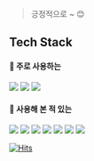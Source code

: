 > 긍정적으로 ~ 😊


<h2> Tech Stack </h2>

<h4> 🤗 주로 사용하는 </h4>

<p><img src="https://img.shields.io/badge/Java-007396?style=flat-square&logo=Java&logoColor=white"/> <img src="https://img.shields.io/badge/MySQL-4479A1?style=flat-square&logo=MySQL&logoColor=white"/> <img src="https://img.shields.io/badge/Springboot-6DB33F?style=flat-square&logo=Springboot&logoColor=white"/>


<h4> 🤩 사용해 본 적 있는 </h4>

<p><img src="https://img.shields.io/badge/CSS-1572B6?style=flat-square&logo=CSS3&logoColor=white"/> <img src="https://img.shields.io/badge/Oracle-F80000?style=flat-square&logo=Oracle&logoColor=white"/>   <img src="https://img.shields.io/badge/AWS-232F3E?style=flat-square&logo=Amazon AWS&logoColor=white"/> <img src="https://img.shields.io/badge/Python-3776AB?style=flat-square&logo=Python&logoColor=white"/> 
<img src="https://img.shields.io/badge/JavaScript-F7DF1E?style=flat-square&logo=JavaScript&logoColor=white"/> 
<img src="https://img.shields.io/badge/Swift-F05138?style=flat-square&logo=Swift&logoColor=white"/> 
<img src="https://img.shields.io/badge/Docker-2496ED?style=flat-square&logo=Docker&logoColor=white"/> 


[![Hits](https://hits.seeyoufarm.com/api/count/incr/badge.svg?url=https%3A%2F%2Fgithub.com%2Fyeezze&count_bg=%2379C83D&title_bg=%23555555&icon_color=%23E7E7E7&title=hits&edge_flat=false)](https://hits.seeyoufarm.com)
